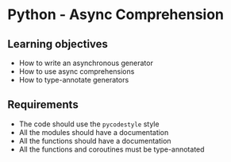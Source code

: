 # Python - Async Comprehension

## Learning objectives

- How to write an asynchronous generator
- How to use async comprehensions
- How to type-annotate generators

## Requirements

- The code should use the `pycodestyle` style
- All the modules should have a documentation
- All the functions should have a documentation
- All the functions and coroutines must be type-annotated
